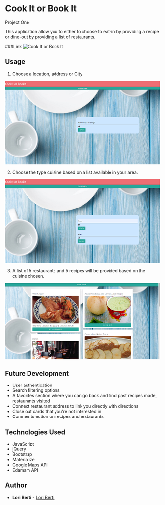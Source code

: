 # Cook It or Book It
Project One

This application allow you to either to choose to eat-in by providing a recipe or dine-out by providing a list of restaurants.   

###Link
![Cook It or Book It](https://lberti92.github.io/CookIt_or_BookIt/)

## Usage

1.  Choose a location, address or City

![Select Location](https://github.com/lberti92/CookIt_or_BookIt/blob/master/assets/images/location.png)


2.  Choose the type cuisine based on a list available in your area.

![Select Cuisine](https://github.com/lberti92/CookIt_or_BookIt/blob/master/assets/images/cuisine.png)


3.  A list of 5 restaurants and 5 recipes will be provided based on the cuisine chosen.

![Selection Cards](https://github.com/lberti92/CookIt_or_BookIt/blob/master/assets/images/display.png)


## Future Development
- User authentication
- Search filtering options
- A favorites section where you can go back and find past recipes made, restaurants visited
- Connect restaurant address to link you directly with directions
- Close out cards that you're not interested in
- Comments ection on recipes and restaurants

## Technologies Used

- JavaScript
- jQuery
- Bootstrap
- Materialize
- Google Maps API
- Edamam API

## Author

* **Lori Berti** - [Lori Berti](https://github.com/lberti92)

